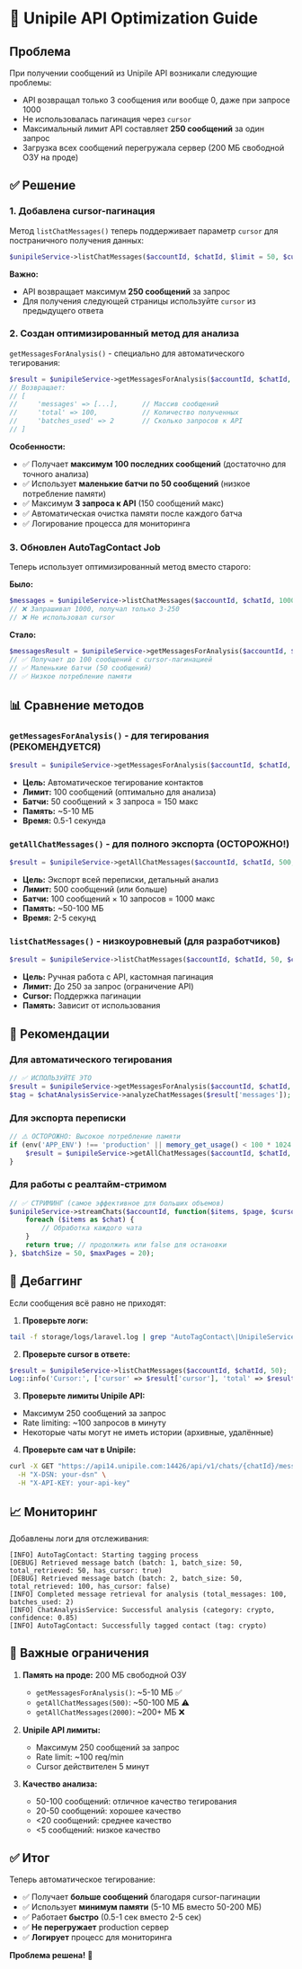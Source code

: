 # 🚀 Unipile API Optimization Guide

## Проблема

При получении сообщений из Unipile API возникали следующие проблемы:
- API возвращал только 3 сообщения или вообще 0, даже при запросе 1000
- Не использовалась пагинация через `cursor`
- Максимальный лимит API составляет **250 сообщений** за один запрос
- Загрузка всех сообщений перегружала сервер (200 МБ свободной ОЗУ на проде)

## ✅ Решение

### 1. **Добавлена cursor-пагинация**

Метод `listChatMessages()` теперь поддерживает параметр `cursor` для постраничного получения данных:

```php
$unipileService->listChatMessages($accountId, $chatId, $limit = 50, $cursor = null);
```

**Важно:**
- API возвращает максимум **250 сообщений** за запрос
- Для получения следующей страницы используйте `cursor` из предыдущего ответа

### 2. **Создан оптимизированный метод для анализа**

`getMessagesForAnalysis()` - специально для автоматического тегирования:

```php
$result = $unipileService->getMessagesForAnalysis($accountId, $chatId, $maxMessages = 100);
// Возвращает:
// [
//     'messages' => [...],      // Массив сообщений
//     'total' => 100,           // Количество полученных
//     'batches_used' => 2       // Сколько запросов к API
// ]
```

**Особенности:**
- ✅ Получает **максимум 100 последних сообщений** (достаточно для точного анализа)
- ✅ Использует **маленькие батчи по 50 сообщений** (низкое потребление памяти)
- ✅ Максимум **3 запроса к API** (150 сообщений макс)
- ✅ Автоматическая очистка памяти после каждого батча
- ✅ Логирование процесса для мониторинга

### 3. **Обновлен AutoTagContact Job**

Теперь использует оптимизированный метод вместо старого:

**Было:**
```php
$messages = $unipileService->listChatMessages($accountId, $chatId, 1000);
// ❌ Запрашивал 1000, получал только 3-250
// ❌ Не использовал cursor
```

**Стало:**
```php
$messagesResult = $unipileService->getMessagesForAnalysis($accountId, $chatId, 100);
// ✅ Получает до 100 сообщений с cursor-пагинацией
// ✅ Маленькие батчи (50 сообщений)
// ✅ Низкое потребление памяти
```

## 📊 Сравнение методов

### `getMessagesForAnalysis()` - для тегирования (РЕКОМЕНДУЕТСЯ)
```php
$result = $unipileService->getMessagesForAnalysis($accountId, $chatId, 100);
```
- **Цель:** Автоматическое тегирование контактов
- **Лимит:** 100 сообщений (оптимально для анализа)
- **Батчи:** 50 сообщений × 3 запроса = 150 макс
- **Память:** ~5-10 МБ
- **Время:** 0.5-1 секунда

### `getAllChatMessages()` - для полного экспорта (ОСТОРОЖНО!)
```php
$result = $unipileService->getAllChatMessages($accountId, $chatId, 500, 100);
```
- **Цель:** Экспорт всей переписки, детальный анализ
- **Лимит:** 500 сообщений (или больше)
- **Батчи:** 100 сообщений × 10 запросов = 1000 макс
- **Память:** ~50-100 МБ
- **Время:** 2-5 секунд

### `listChatMessages()` - низкоуровневый (для разработчиков)
```php
$result = $unipileService->listChatMessages($accountId, $chatId, 50, $cursor);
```
- **Цель:** Ручная работа с API, кастомная пагинация
- **Лимит:** До 250 за запрос (ограничение API)
- **Cursor:** Поддержка пагинации
- **Память:** Зависит от использования

## 🎯 Рекомендации

### Для автоматического тегирования
```php
// ✅ ИСПОЛЬЗУЙТЕ ЭТО
$result = $unipileService->getMessagesForAnalysis($accountId, $chatId, 100);
$tag = $chatAnalysisService->analyzeChatMessages($result['messages']);
```

### Для экспорта переписки
```php
// ⚠️ ОСТОРОЖНО: Высокое потребление памяти
if (env('APP_ENV') !== 'production' || memory_get_usage() < 100 * 1024 * 1024) {
    $result = $unipileService->getAllChatMessages($accountId, $chatId, 500);
}
```

### Для работы с реалтайм-стримом
```php
// ✅ СТРИМИНГ (самое эффективное для больших объемов)
$unipileService->streamChats($accountId, function($items, $page, $cursor) {
    foreach ($items as $chat) {
        // Обработка каждого чата
    }
    return true; // продолжить или false для остановки
}, $batchSize = 50, $maxPages = 20);
```

## 🐛 Дебаггинг

Если сообщения всё равно не приходят:

1. **Проверьте логи:**
```bash
tail -f storage/logs/laravel.log | grep "AutoTagContact\|UnipileService"
```

2. **Проверьте cursor в ответе:**
```php
$result = $unipileService->listChatMessages($accountId, $chatId, 50);
Log::info('Cursor:', ['cursor' => $result['cursor'], 'total' => $result['total']]);
```

3. **Проверьте лимиты Unipile API:**
- Максимум 250 сообщений за запрос
- Rate limiting: ~100 запросов в минуту
- Некоторые чаты могут не иметь истории (архивные, удалённые)

4. **Проверьте сам чат в Unipile:**
```bash
curl -X GET "https://api14.unipile.com:14426/api/v1/chats/{chatId}/messages?limit=250" \
  -H "X-DSN: your-dsn" \
  -H "X-API-KEY: your-api-key"
```

## 📈 Мониторинг

Добавлены логи для отслеживания:

```
[INFO] AutoTagContact: Starting tagging process
[DEBUG] Retrieved message batch (batch: 1, batch_size: 50, total_retrieved: 50, has_cursor: true)
[DEBUG] Retrieved message batch (batch: 2, batch_size: 50, total_retrieved: 100, has_cursor: false)
[INFO] Completed message retrieval for analysis (total_messages: 100, batches_used: 2)
[INFO] ChatAnalysisService: Successful analysis (category: crypto, confidence: 0.85)
[INFO] AutoTagContact: Successfully tagged contact (tag: crypto)
```

## 🚨 Важные ограничения

1. **Память на проде:** 200 МБ свободной ОЗУ
   - `getMessagesForAnalysis()`: ~5-10 МБ ✅
   - `getAllChatMessages(500)`: ~50-100 МБ ⚠️
   - `getAllChatMessages(2000)`: ~200+ МБ ❌

2. **Unipile API лимиты:**
   - Максимум 250 сообщений за запрос
   - Rate limit: ~100 req/min
   - Cursor действителен 5 минут

3. **Качество анализа:**
   - 50-100 сообщений: отличное качество тегирования
   - 20-50 сообщений: хорошее качество
   - <20 сообщений: среднее качество
   - <5 сообщений: низкое качество

## ✅ Итог

Теперь автоматическое тегирование:
- ✅ Получает **больше сообщений** благодаря cursor-пагинации
- ✅ Использует **минимум памяти** (5-10 МБ вместо 50-200 МБ)
- ✅ Работает **быстро** (0.5-1 сек вместо 2-5 сек)
- ✅ **Не перегружает** production сервер
- ✅ **Логирует** процесс для мониторинга

**Проблема решена!** 🎉






